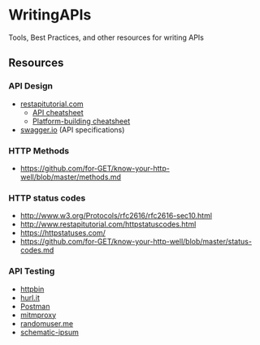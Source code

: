 # WritingAPIs
Tools, Best Practices, and other resources for writing APIs

## Resources

### API Design

* [restapitutorial.com](http://www.restapitutorial.com/)
  * [API cheatsheet](https://github.com/RestCheatSheet/api-cheat-sheet)
  * [Platform-building cheatsheet](https://github.com/RestCheatSheet/platform-cheat-sheet#platform-building-cheat-sheet)
* [swagger.io](http://swagger.io/) (API specifications)

### HTTP Methods

* https://github.com/for-GET/know-your-http-well/blob/master/methods.md

### HTTP status codes

* http://www.w3.org/Protocols/rfc2616/rfc2616-sec10.html
* http://www.restapitutorial.com/httpstatuscodes.html
* https://httpstatuses.com/
* https://github.com/for-GET/know-your-http-well/blob/master/status-codes.md

### API Testing

* [httpbin](https://httpbin.org/)
* [hurl.it](https://www.hurl.it/)
* [Postman](https://www.getpostman.com/)
* [mitmproxy](https://mitmproxy.org/)
* [randomuser.me](https://randomuser.me/)
* [schematic-ipsum](http://schematic-ipsum.herokuapp.com/)
  
